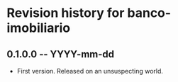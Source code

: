 # Revision history for banco-imobiliario

## 0.1.0.0 -- YYYY-mm-dd

* First version. Released on an unsuspecting world.
